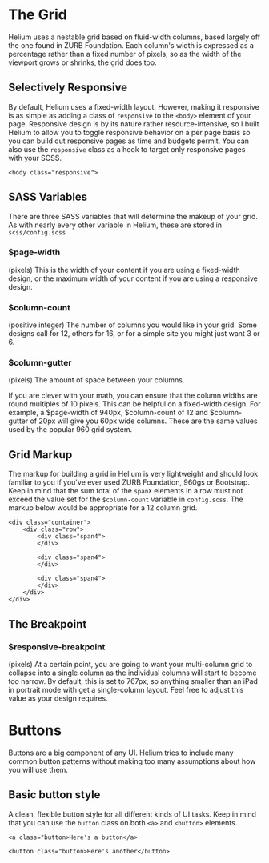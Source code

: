 # The Grid

Helium uses a nestable grid based on fluid-width columns, based largely off the one found in ZURB Foundation. Each column's width is expressed as a percentage rather than a fixed number of pixels, so as the width of the viewport grows or shrinks, the grid does too.

## Selectively Responsive

By default, Helium uses a fixed-width layout. However, making it responsive is as simple as adding a class of `responsive` to the `<body>` element of your page. Responsive design is by its nature rather resource-intensive, so I built Helium to allow you to toggle responsive behavior on a per page basis so you can build out responsive pages as time and budgets permit. You can also use the `responsive` class as a hook to target only responsive pages with your SCSS. 

	<body class="responsive">

## SASS Variables

There are three SASS variables that will determine the makeup of your grid. As with nearly every other variable in Helium, these are stored in `scss/config.scss`

### $page-width

(pixels) This is the width of your content if you are using a fixed-width design, or the maximum width of your content if you are using a responsive design.

### $column-count

(positive integer) The number of columns you would like in your grid. Some designs call for 12, others for 16, or for a simple site you might just want 3 or 6.

### $column-gutter

(pixels) The amount of space between your columns.

If you are clever with your math, you can ensure that the column widths are round multiples of 10 pixels. This can be helpful on a fixed-width design. For example, a $page-width of 940px, $column-count of 12 and $column-gutter of 20px will give you 60px wide columns. These are the same values used by the popular 960 grid system.

## Grid Markup

The markup for building a grid in Helium is very lightweight and should look familiar to you if you've ever used ZURB Foundation, 960gs or Bootstrap. Keep in mind that the sum total of the `spanX` elements in a row must not exceed the value set for the `$column-count` variable in `config.scss`. The markup below would be appropriate for a 12 column grid.

	<div class="container">
		<div class="row">
			<div class="span4">
			</div>
			
			<div class="span4">
			</div>
			
			<div class="span4">
			</div>
		</div>
	</div>


## The Breakpoint

### $responsive-breakpoint

(pixels) At a certain point, you are going to want your multi-column grid to collapse into a single column as the individual columns will start to become too narrow. By default, this is set to 767px, so anything smaller than an iPad in portrait mode with get a single-column layout. Feel free to adjust this value as your design requires.

# Buttons

Buttons are a big component of any UI. Helium tries to include many common button patterns without making too many assumptions about how you will use them.

## Basic button style

A clean, flexible button style for all different kinds of UI tasks. Keep in mind that you can use the `button` class on both `<a>` and `<button>` elements.

	<a class="button>Here's a button</a>
	
	<button class="button>Here's another</button>
	
